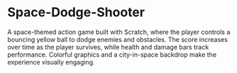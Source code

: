 # Space-Dodge-Shooter
A space-themed action game built with Scratch, where the player controls a bouncing yellow ball to dodge enemies and obstacles. The score increases over time as the player survives, while health and damage bars track performance. Colorful graphics and a city-in-space backdrop make the experience visually engaging.
